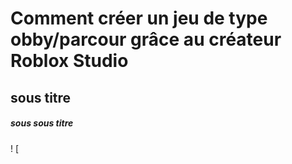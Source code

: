 # Comment créer un jeu de type obby/parcour grâce au créateur Roblox Studio

## sous titre

##### sous sous titre

! [

